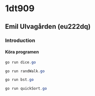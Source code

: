 # 1dt909

## Emil Ulvagården (eu222dq)

### Introduction

#### Köra programen

```PowerShell
go run dice.go

go run randWalk.go

go run bst.go

go run quickSort.go

```
